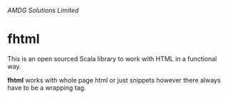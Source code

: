 *AMDG Solutions Limited*

# fhtml

This is an open sourced Scala library to work with HTML in a functional way.

**fhtml** works with whole page html or just snippets however there always have to be a wrapping tag.
